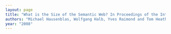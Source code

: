 ```yaml
---
layout: page
title: "What is the Size of the Semantic Web? In Proceedings of the International Conference on Semantic Systems (I-Semantics2008), Graz, Austria."
authors: "Michael Hausenblas, Wolfgang Halb, Yves Raimond and Tom Heath"
year: "2008"
---
```

